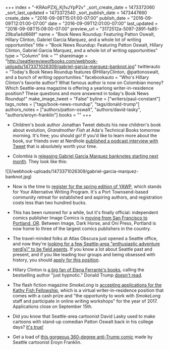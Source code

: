 +++
index = "-KRAoPZXj_Kj1vJYpP2v"
_sort_create_date = 1473372060
_sort_last_updated = 1473372540
_sort_publish_date = 1473447660
create_date = "2016-09-08T15:01:00-07:00"
publish_date = "2016-09-09T12:01:00-07:00"
date = "2016-09-09T12:01:00-07:00"
last_updated = "2016-09-08T15:09:00-07:00"
preview_url = "3172512a-5097-2891-fa85-29ba1a4d668f"
name = "Book News Roundup: Featuring Patton Oswalt, Hillary Clinton, Gabriel Garcia Marquez, and a whole lot of writing opportunities"
title = "Book News Roundup: Featuring Patton Oswalt, Hillary Clinton, Gabriel Garcia Marquez, and a whole lot of writing opportunities"
type = "Column"
link = ""
shareimage = "http://seattlereviewofbooks.com/webhook-uploads/1473371026309/gabriel-garcia-marquez-banknot.jpg"
twitterauto = "Today's Book News Roundup features @HillaryClinton, @pattonoswalt, and a bunch of writing opportunities."
facebookauto = "Who's Hillary Clinton's favorite author? What famous author is now on Colombian money? Which Seattle-area magazine is offering a yearlong writer-in-residence position? These questions and more answered in today's Book News Roundup!"
make_image_tweet = "False"
byline = ["writers/paul-constant"]
tags_notes = ["tags/book-news-roundup", "tags/donald-trump"]
authors_notes = ["authors/patton-oswalt", "authors/david-lasky", "authors/eroyn-franklin"]
books = ""
+++
* Children's book author Jonathan Tweet debuts his new children's book about evolution, *Grandmother Fish* at Ada's Technical Books tomorrow morning. It's free; you should go! If you'd like to learn more about the book, our friends over at Nerdhole [published a podcast interview with Tweet](http://www.nerdhole.org/2016/09/06/episode-70-interview-with-jonathan-tweet/) that is absolutely worth your time.

* Colombia is [releasing Gabriel Garcia Marquez banknotes starting next month](http://qz.com/774863/nobel-prize-winning-novelist-gabriel-garcia-marquez-graces-new-colombian-banknotes/). They look like this:

<p class="image">![](/webhook-uploads/1473371026309/gabriel-garcia-marquez-banknot.jpg)</p>

* Now is the time to [register for the spring edition of YAWP](http://centrum.org/spring-yawp/), which stands for Your Alternative Writing Program. It's a Port Townsend-based community retreat for established and aspiring authors, and registration costs less than two hundred bucks.

* This has been rumored for a while, but it's finally official: independent comics publisher Image Comics is [moving from San Francisco to Portland, OR](http://www.opb.org/radio/article/image-comics-to-move-to-portland/#.V89LFdewKFE.twitter). Between Image, Dark Horse, and Oni Press, Portland is now home to three of the largest comics publishers in the country.

* The travel-minded folks at Atlas Obscura just opened a Seattle office, and now they're [looking for a few Seattle-area "enthusiastic adventure nerd[s]" to be field agents](http://www.atlasobscura.com/work-with-us). If you know a lot about Seattle past and present, and if you like leading tour groups and being obsessed with history, you should [apply for this position](https://form.jotform.com/61156695254158).

* Hillary Clinton is [a big fan of Elena Ferrante's books](http://www.ew.com/article/2016/09/08/hillary-clinton-elena-ferrante?xid=entertainment-weekly_socialflow_twitter), calling the bestselling author "just hypnotic." Donald Trump [doesn't read](https://newrepublic.com/minutes/133566/donald-trump-doesnt-read-books).

* The flash fiction magazine *SmokeLong* is [accepting applications for the Kathy Fish Fellowship](http://www.smokelong.com/kathy-fish-fellowship/), which is a virtual writer-in-residence position that comes with a cash prize and "the opportunity to work with *SmokeLong* staff and participate in online writing workshops" for the year of 2017. Applications close on September 15th.

* Did you know that Seattle-area cartoonist David Lasky used to make cartoons with stand-up comedian Patton Oswalt back in his college days? [It's true!](http://flathatnews.com/2016/09/05/from-flat-hat-graphics-to-graphic-novels/)

* Get a load of [this gorgeous 360-degree anti-Trump comic](https://www.facebook.com/eroyn.franklin/posts/1251226338231771?pnref=story) made by Seattle cartoonist Eroyn Franklin.